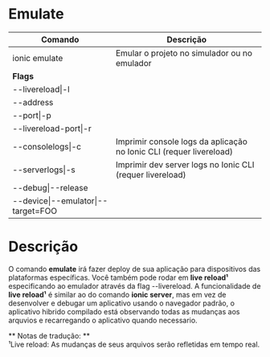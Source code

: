 # Emulate #

| Comando  |  Descrição  |
|----------|-------------|
| ionic emulate | Emular o projeto no simulador ou no emulador |
| **Flags** | |              
| --livereload&#124;-l | |
| --address | |
| --port&#124;-p  | |
| --livereload-port&#124;-r | |
| --consolelogs&#124;-c | Imprimir console logs da aplicação no Ionic CLI (requer livereload) |
| --serverlogs&#124;-s | Imprimir dev server logs no Ionic CLI (requer livereload) |  
| --debug&#124;--release | | 
| --device&#124;--emulator&#124;--target=FOO  | | |


# Descrição #

O comando **emulate** irá fazer deploy de sua aplicação para dispositivos das plataformas específicas. Você também pode rodar em **live reload¹** especificando ao emulador através da flag --livereload. A funcionalidade de **live reload¹** é similar ao do comando **ionic server**, mas em vez de desenvolver e debugar um aplicativo usando o navegador padrão, o aplicativo hibrido compilado está observando todas as mudanças aos arquvios e recarregando o aplicativo quando necessario.


** Notas de tradução: **  
¹Live reload: As mudanças de seus arquivos serão refletidas em tempo real.
